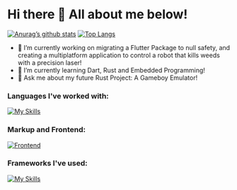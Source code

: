 # Hi there 👋 All about me below!

[![Anurag’s github stats](https://github-readme-stats.vercel.app/api?username=ZM009&count_private=true&show_icons=true&theme=react)](https://github.com/ZM009)
[![Top Langs](https://github-readme-stats.vercel.app/api/top-langs/?username=ZM009&layout=compact&theme=react&langs_count=6&hide=jupyter%20notebook,tex,makefile,shell)](https://github.com/ZM009)
<!--
**ZM009/ZM009** is a ✨ _special_ ✨ repository because its `README.md` (this file) appears on your GitHub profile.

Here are some ideas to get you started:
-->

- 🔭 I’m currently working on migrating a Flutter Package to null safety, and creating a multiplatform application to control a robot that kills weeds with a precision laser!
- 🌱 I’m currently learning Dart, Rust and Embedded Programming!
- 💬 Ask me about my future Rust Project: A Gameboy Emulator!

### Languages I've worked with:

[![My Skills](https://skills.thijs.gg/icons?i=cpp,python,dart,rust,mysql,php)](https://skills.thijs.gg)

### Markup and Frontend:

[![Frontend](https://skills.thijs.gg/icons?i=html,javascript,css)](https://skills.thijs.gg)

### Frameworks I've used:

[![My Skills](https://skills.thijs.gg/icons?i=react,bootstrap,flutter)](https://skills.thijs.gg)
